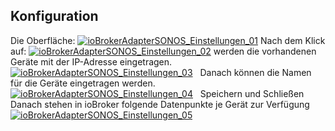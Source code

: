 



## Konfiguration

Die Oberfläche: [![ioBrokerAdapterSONOS_Einstellungen_01](http://www.iobroker.net/wp-content/uploads/2015/04/ioBrokerAdapterSONOS_Einstellungen_01.png)](http://www.iobroker.net/wp-content/uploads/2015/04/ioBrokerAdapterSONOS_Einstellungen_01.png) Nach dem Klick auf: [![ioBrokerAdapterSONOS_Einstellungen_02](http://www.iobroker.net/wp-content/uploads/2015/04/ioBrokerAdapterSONOS_Einstellungen_02.png)](http://www.iobroker.net/wp-content/uploads/2015/04/ioBrokerAdapterSONOS_Einstellungen_02.png) werden die vorhandenen Geräte mit der IP-Adresse eingetragen. [![ioBrokerAdapterSONOS_Einstellungen_03](http://www.iobroker.net/wp-content/uploads/2015/04/ioBrokerAdapterSONOS_Einstellungen_03.png)](http://www.iobroker.net/wp-content/uploads/2015/04/ioBrokerAdapterSONOS_Einstellungen_03.png)   Danach können die Namen für die Geräte eingetragen werden. [![ioBrokerAdapterSONOS_Einstellungen_04](http://www.iobroker.net/wp-content/uploads/2015/04/ioBrokerAdapterSONOS_Einstellungen_04.png)](http://www.iobroker.net/wp-content/uploads/2015/04/ioBrokerAdapterSONOS_Einstellungen_04.png)   Speichern und Schließen   Danach stehen in ioBroker folgende Datenpunkte je Gerät zur Verfügung [![ioBrokerAdapterSONOS_Einstellungen_05](http://www.iobroker.net/wp-content/uploads/2015/04/ioBrokerAdapterSONOS_Einstellungen_05.png)](http://www.iobroker.net/wp-content/uploads/2015/04/ioBrokerAdapterSONOS_Einstellungen_05.png)